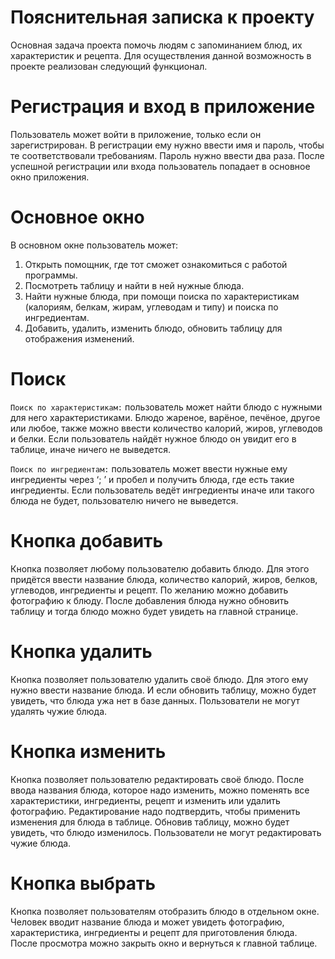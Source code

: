 Пояснительная записка к проекту
===========
Основная задача проекта помочь людям с запоминанием блюд, их характеристик и рецепта. Для осуществления данной возможность в проекте реализован следующий функционал.

Регистрация и вход в приложение
===========
Пользователь может войти в приложение, только если он зарегистрирован. В регистрации ему нужно ввести имя и пароль, чтобы те соответствовали требованиям. Пароль нужно ввести два раза. После успешной регистрации или входа пользователь попадает в основное окно приложения.

Основное окно
===========
В основном окне пользователь может:
1)	Открыть помощник, где тот сможет ознакомиться с работой программы.
2)	Посмотреть таблицу и найти в ней нужные блюда.
3)	Найти нужные блюда, при помощи поиска по характеристикам (калориям, белкам, жирам, углеводам и типу) и поиска по ингредиентам.
4)	Добавить, удалить, изменить блюдо, обновить таблицу для отображения изменений.

Поиск
===========
`Поиск по характеристикам:` пользователь может найти блюдо с нужными для него характеристиками. Блюдо жареное, варёное, печёное, другое или любое, также можно ввести количество калорий, жиров, углеводов и белки. Если пользователь найдёт нужное блюдо он увидит его в таблице, иначе ничего не выведется.

`Поиск по ингредиентам:` пользователь может ввести нужные ему ингредиенты через ‘; ’ и пробел и получить блюда, где есть такие ингредиенты. Если пользователь ведёт ингредиенты иначе или такого блюда не будет, пользователю ничего не выведется.

Кнопка добавить
===========
Кнопка позволяет любому пользователю добавить блюдо. Для этого придётся ввести название блюда, количество калорий, жиров, белков, углеводов, ингредиенты и рецепт. По желанию можно добавить фотографию к блюду. После добавления блюда нужно обновить таблицу и тогда блюдо можно будет увидеть на главной странице.

Кнопка удалить
===========
Кнопка позволяет пользователю удалить своё блюдо. Для этого ему нужно ввести название блюда. И если обновить таблицу, можно будет увидеть, что блюда ужа нет в базе данных. Пользователи не могут удалять чужие блюда.

Кнопка изменить
===========
Кнопка позволяет пользователю редактировать своё блюдо. После ввода названия блюда, которое надо изменить, можно поменять все характеристики, ингредиенты, рецепт и изменить или удалить фотографию. Редактирование надо подтвердить, чтобы применить изменения для блюда в таблице. Обновив таблицу, можно будет увидеть, что блюдо изменилось. Пользователи не могут редактировать чужие блюда.

Кнопка выбрать
===========
Кнопка позволяет пользователям отобразить блюдо в отдельном окне. Человек вводит название блюда и может увидеть фотографию, характеристика, ингредиенты и рецепт для приготовления блюда. После просмотра можно закрыть окно и вернуться к главной таблице.
